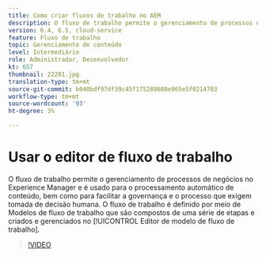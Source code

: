 ```yaml
---
title: Como criar fluxos de trabalho no AEM
description: O fluxo de trabalho permite o gerenciamento de processos de negócios no Experience Manager e é usado para o processamento automático de conteúdo, bem como para facilitar a governança e o processo que exigem tomada de decisão humana.
version: 6.4, 6.5, cloud-service
feature: Fluxo de trabalho
topic: Gerenciamento de conteúdo
level: Intermediário
role: Administrador, Desenvolvedor
kt: 657
thumbnail: 22201.jpg
translation-type: tm+mt
source-git-commit: b040bdf97df39c45f175288608e965e5f0214703
workflow-type: tm+mt
source-wordcount: '93'
ht-degree: 3%

---
```



# Usar o editor de fluxo de trabalho

O fluxo de trabalho permite o gerenciamento de processos de negócios no Experience Manager e é usado para o processamento automático de conteúdo, bem como para facilitar a governança e o processo que exigem tomada de decisão humana. O fluxo de trabalho é definido por meio de Modelos de fluxo de trabalho que são compostos de uma série de etapas e criados e gerenciados no [!UICONTROL Editor de modelo de fluxo de trabalho].

>[!VIDEO](https://video.tv.adobe.com/v/22201/?quality=12&learn=on)
